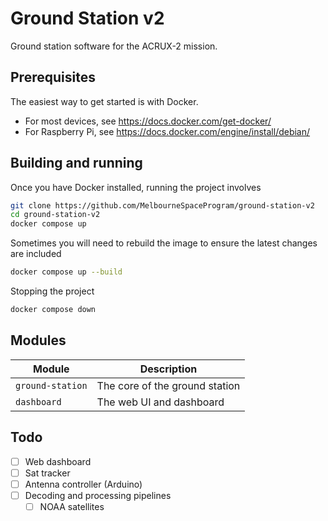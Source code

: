 # Ground Station v2

Ground station software for the ACRUX-2 mission.

## Prerequisites

The easiest way to get started is with Docker.

- For most devices, see https://docs.docker.com/get-docker/
- For Raspberry Pi, see https://docs.docker.com/engine/install/debian/

## Building and running

Once you have Docker installed, running the project involves

```sh
git clone https://github.com/MelbourneSpaceProgram/ground-station-v2
cd ground-station-v2
docker compose up
```

Sometimes you will need to rebuild the image to ensure the latest changes are included

```sh
docker compose up --build
```

Stopping the project

```sh
docker compose down
```

## Modules

| Module           | Description                    |
| ---------------- | ------------------------------ |
| `ground-station` | The core of the ground station |
| `dashboard`      | The web UI and dashboard       |

## Todo

- [ ] Web dashboard
- [ ] Sat tracker
- [ ] Antenna controller (Arduino)
- [ ] Decoding and processing pipelines
  - [ ] NOAA satellites
